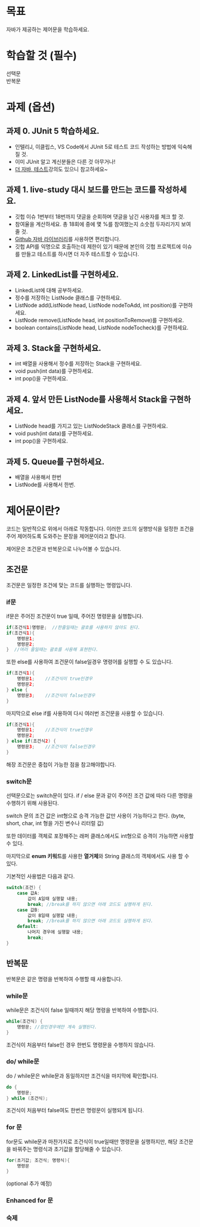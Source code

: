 # 목표

자바가 제공하는 제어문을 학습하세요.

# 학습할 것 (필수)

선택문  
반복문

# 과제 (옵션)

## 과제 0. JUnit 5 학습하세요.

-   인텔리J, 이클립스, VS Code에서 JUnit 5로 테스트 코드 작성하는 방법에 익숙해 질 것.
-   이미 JUnit 알고 계신분들은 다른 것 아무거나!
-   [더 자바, 테스트](https://www.inflearn.com/course/the-java-application-test?inst=86d1fbb8)강의도 있으니 참고하세요~

## 과제 1. live-study 대시 보드를 만드는 코드를 작성하세요.

-   깃헙 이슈 1번부터 18번까지 댓글을 순회하며 댓글을 남긴 사용자를 체크 할 것.
-   참여율을 계산하세요. 총 18회에 중에 몇 %를 참여했는지 소숫점 두자리가지 보여줄 것.
-   [Github 자바 라이브러리](https://github-api.kohsuke.org/)를 사용하면 편리합니다.
-   깃헙 API를 익명으로 호출하는데 제한이 있기 때문에 본인의 깃헙 프로젝트에 이슈를 만들고 테스트를 하시면 더 자주 테스트할 수 있습니다.

## 과제 2. LinkedList를 구현하세요.

-   LinkedList에 대해 공부하세요.
-   정수를 저장하는 ListNode 클래스를 구현하세요.
-   ListNode add(ListNode head, ListNode nodeToAdd, int position)를 구현하세요.
-   ListNode remove(ListNode head, int positionToRemove)를 구현하세요.
-   boolean contains(ListNode head, ListNode nodeTocheck)를 구현하세요.

## 과제 3. Stack을 구현하세요.

-   int 배열을 사용해서 정수를 저장하는 Stack을 구현하세요.
-   void push(int data)를 구현하세요.
-   int pop()을 구현하세요.

## 과제 4. 앞서 만든 ListNode를 사용해서 Stack을 구현하세요.

-   ListNode head를 가지고 있는 ListNodeStack 클래스를 구현하세요.
-   void push(int data)를 구현하세요.
-   int pop()을 구현하세요.

## 과제 5. Queue를 구현하세요.

-   배열을 사용해서 한번
-   ListNode를 사용해서 한번.

# 제어문이란?

코드는 일반적으로 위에서 아래로 작동합니다. 이러한 코드의 실행방식을 일정한 조건을 주어 제어하도록 도와주는 문장을 제어문이라고 합니다.

제어문은 조건문과 반복문으로 나누어볼 수 있습니다.

## 조건문

조건문은 일정한 조건에 맞는 코드를 실행하는 명령입니다.

### if문

if문은 주어진 조건문이 true 일때, 주어진 명령문을 실행합니다.

```java
if(조건식1)명령문;  //한줄일때는 괄호를 사용하지 않아도 된다.
if(조건식1){
    명령문1;
    명령문2;
}  //여러 줄일때는 괄호를 사용해 표현한다.
```
또한 else를 사용하여 조건문이 false일경우 명령어를 실행할 수 도 있습니다.
```java
if(조건식1){
    명령문1;    //조건식이 true인경우
    명령문2;
} else {
    명령문3;    //조건식이 false인경우
}
```
마지막으로 else if를 사용하여 다시 여러번 조건문을 사용할 수 있습니다.

```java
if(조건식1){
    명령문1;    //조건식이 true인경우
    명령문2;
} else if(조건식2) {
    명령문3;    //조건식이 false인경우
}
```
해장 조건문은 중첩이 가능한 점을 참고해야합니다.

### switch문

선택문으로는 switch문이 있다. if / else 문과 같이 주어진 조건 값에 따라 다른 명령을 수행하기 위해 사용된다.

switch 문의 조건 값은 int형으로 승격 가능한 값만 사용이 가능하다고 한다. (byte, short, char, int 형을 가진 변수나 리터럴 값)

또한 데이터를 객체로 포장해주는 래퍼 클래스에서도 int형으로 승격이 가능하면 사용할 수 있다.

마지막으로 **enum 키워드**를 사용한 **열거체**와 String 클래스의 객체에서도 사용 할 수 있다.

기본적인 사용법은 다음과 같다.
```java
switch(조건) {
    case 값A:
        값이 A일때 실행할 내용;
        break; //break를 하지 않으면 아래 코드도 실행하게 된다.
    case 값B:
        값이 B일때 실행할 내용;
        break; //break를 하지 않으면 아래 코드도 실행하게 된다.
    default:
        나머지 경우에 실행할 내용;
        break;
}
```

## 반복문

반복문은 같은 명령을 반복하여 수행할 때 사용합니다.

### while문

while문은 조건식이 false 일때까지 해당 명령을 반복하여 수행합니다.

```java
while(조건식) {
    명령문; //참인경우에만 계속 실행된다.
}
```

조건식이 처음부터 false인 경우 한번도 명령문을 수행하지 않습니다.

### do/ while문

do / while문은 while문과 동일하지만 조건식을 마지막에 확인합니다.

```java
do {
    명령문;
} while (조건식);
```

조건식이 처음부터 false여도 한번은 명령문이 실행되게 됩니다.

### for 문

for문도 while문과 마찬가지로 조건식이 true일때만 명령문을 실행하지만, 해당 조건문을 바꿔주는 명령식과 초기값을 할당해줄 수 있습니다.

```java
for(초기값; 조건식; 명령식){
    명령문
}
```

(optional 추가 예정)

### Enhanced for 문

### 숙제